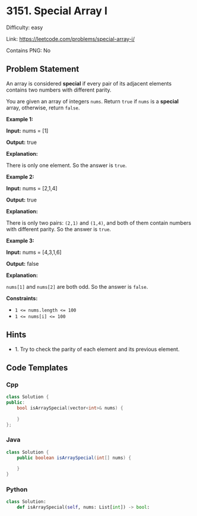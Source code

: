 # 3151. Special Array I

Difficulty: easy

Link: https://leetcode.com/problems/special-array-i/

Contains PNG: No

## Problem Statement

An array is considered **special** if every pair of its adjacent elements contains two numbers with different parity.

You are given an array of integers `nums`. Return `true` if `nums` is a **special** array, otherwise, return `false`.

**Example 1:**

**Input:** nums \= \[1]

**Output:** true

**Explanation:**

There is only one element. So the answer is `true`.

**Example 2:**

**Input:** nums \= \[2,1,4]

**Output:** true

**Explanation:**

There is only two pairs: `(2,1)` and `(1,4)`, and both of them contain numbers with different parity. So the answer is `true`.

**Example 3:**

**Input:** nums \= \[4,3,1,6]

**Output:** false

**Explanation:**

`nums[1]` and `nums[2]` are both odd. So the answer is `false`.

**Constraints:**

* `1 <= nums.length <= 100`
* `1 <= nums[i] <= 100`

## Hints

- 1\. Try to check the parity of each element and its previous element.

## Code Templates

### Cpp
```cpp
class Solution {
public:
    bool isArraySpecial(vector<int>& nums) {
        
    }
};
```

### Java
```java
class Solution {
    public boolean isArraySpecial(int[] nums) {
        
    }
}
```

### Python
```python
class Solution:
    def isArraySpecial(self, nums: List[int]) -> bool:
        
```

